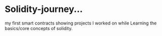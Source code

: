 # Solidity-journey...
my first smart contracts showing projects I worked on while Learning  the basics/core concepts of solidity.
